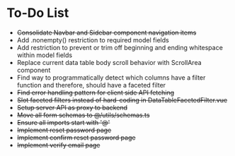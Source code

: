 # To-Do List
- ~~Consolidate Navbar and Sidebar component navigation items~~
- Add .nonempty() restriction to required model fields
- Add restriction to prevent or trim off beginning and ending whitespace within model fields
- Replace current data table body scroll behavior with ScrollArea component
- Find way to programmatically detect which columns have a filter function and therefore, should have a faceted filter
- ~~Find error handling pattern for client side API fetching~~
- ~~Slot faceted filters instead of hard-coding in DataTableFacetedFilter.vue~~
- ~~Setup server API as proxy to backend~~
- ~~Move all form schemas to @/utils/schemas.ts~~
- ~~Ensure all imports start with '@'~~
- ~~Implement reset password page~~
- ~~Implement confirm reset password page~~
- ~~Implement verify email page~~

